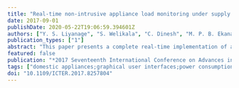```yaml
---
title: "Real-time non-intrusive appliance load monitoring under supply voltage fluctuations"
date: 2017-09-01
publishDate: 2020-05-22T19:06:59.394601Z
authors: ["Y. S. Liyanage", "S. Welikala", "C. Dinesh", "M. P. B. Ekanayake", "R. I. Godaliyadda", "J. Ekanayake"]
publication_types: ["1"]
abstract: "This paper presents a complete real-time implementation of a Non-Intrusive Appliance Load Monitoring (NIALM) system that, is robust under residential voltage level fluctuations. Existing NIALM techniques rely on multiple measurements taken at high sampling rates, but, only have been proven in simulated environments without even considering the effect of residential voltage level fluctuations - which is a severe problem in power systems of most developing countries like Sri Lanka. In contrast, through the NIALM method proposed in this paper, accurate load monitoring results were obtained in realtime using only smart meter measurements taken at a low sampling rate from a real appliance setup under residential voltage level fluctuations. In the proposed NIALM method, initially in the learning phase, a properly constructed MATLABTM Graphical User Interface (GUI) was used to acquire signals of each appliance active power consumption and voltage levels. Then, obtained active power measurements were separated into subspace components (SCs) via the Karhunen Loeve' Expansion (KLE) while also taking the voltage variations into account. Using those SCs, a unique information rich appliance level signature database was constructed and it was then used to obtain the signatures for all possible device combinations. Next, a separate GUI was designed to identify the turned ON appliance combination in the current time window using the pre-constructed signature databases, after reading the total residential active power consumption and the supply voltage. To validate the proposed real-time NIALM implementation, data from a laboratory arrangement consisting of ten household appliances was used. From the results, it was found that the proposed method is capable of accurately identifying the turned on appliances even under severe residential supply voltage level fluctuations."
featured: false
publication: "*2017 Seventeenth International Conference on Advances in ICT for Emerging Regions (ICTer)*"
tags: ["domestic appliances;graphical user interfaces;power consumption;power measurement;smart meters;real-time nonintrusive appliance load monitoring system;active power measurements;Sri Lanka;smart meter measurement;Matlab;graphical user interface;Karhunen Loeve expansion;household appliances;accurate load monitoring results;NIALM techniques;residential voltage level fluctuations;supply voltage fluctuations;severe residential supply voltage level fluctuations;real-time NIALM implementation;total residential active power consumption;unique information rich appliance level signature database;appliance active power consumption;NIALM method;Real-time systems;Voltage measurement;Feature extraction;Monitoring;Voltage fluctuations;Home appliances;Power measurement;Non-Intrusive Appliance Load Monitoring (NIALM);Real-time load monitoring;Voltage Fluctuations;Realtime NIALM;Smart meters;Subspace technique;Smart Grid;Demand Side Management(DSM)"]
doi: "10.1109/ICTER.2017.8257804"
---
```



